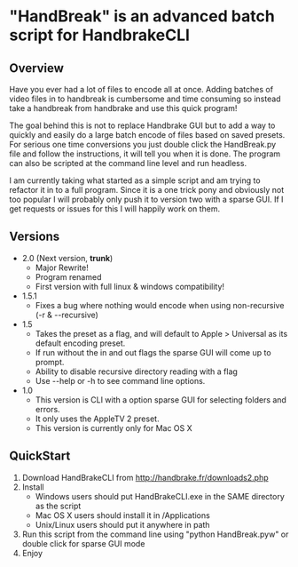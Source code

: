 # "HandBreak" is an advanced batch script for HandbrakeCLI
## Overview
Have you ever had a lot of files to encode all at once. Adding batches of video files in to handbreak is cumbersome and time consuming so instead take a handbreak from handbrake and use this quick program!

The goal behind this is not to replace Handbrake GUI but to add a way to quickly and easily do a large batch encode of files based on saved presets. For serious one time conversions you just double click the HandBreak.py file and follow the instructions, it will tell you when it is done. The program can also be scripted at the command line level and run headless.

I am currently taking what started as a simple script and am trying to refactor it in to a full program. Since it is a one trick pony and obviously not too popular I will probably only push it to version two with a sparse GUI. If I get requests or issues for this I will happily work on them.

## Versions
* 2.0 (Next version, **trunk**)
    * Major Rewrite!
    * Program renamed
    * First version with full linux & windows compatibility!
* 1.5.1
    * Fixes a bug where nothing would encode when using non-recursive (-r & --recursive)
* 1.5
    * Takes the preset as a flag, and will default to Apple > Universal as its default encoding preset.
    * If run without the in and out flags the sparse GUI will come up to prompt.
    * Ability to disable recursive directory reading with a flag
    * Use --help or -h to see command line options.
* 1.0
    * This version is CLI with a option sparse GUI for selecting folders and errors.
    * It only uses the AppleTV 2 preset.
    * This version is currently only for Mac OS X

## QuickStart
1. Download HandBrakeCLI from http://handbrake.fr/downloads2.php
2. Install
    * Windows users should put HandBrakeCLI.exe in the SAME directory as the script
    * Mac OS X users should install it in /Applications
    * Unix/Linux users should put it anywhere in path
2. Run this script from the command line using "python HandBreak.pyw" or double click for sparse GUI mode
3. Enjoy